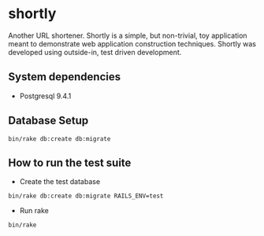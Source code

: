 # shortly

Another URL shortener. Shortly is a simple, but non-trivial, toy application meant to demonstrate web application construction techniques. Shortly was developed using outside-in, test driven development.

## System dependencies

* Postgresql 9.4.1

## Database Setup

```shell
bin/rake db:create db:migrate
```

## How to run the test suite

* Create the test database
```shell
bin/rake db:create db:migrate RAILS_ENV=test
```
* Run rake
```shell
bin/rake
```

